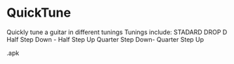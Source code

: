 # QuickTune
Quickly tune a guitar in different tunings
Tunings include:
STADARD
DROP D
Half Step Down - Half Step Up
Quarter Step Down- Quarter Step Up

.apk
